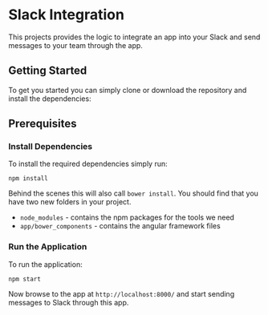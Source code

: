# Slack Integration

This projects provides the logic to integrate an app into your Slack and send messages to your team through the app.


## Getting Started

To get you started you can simply clone or download the repository and install the dependencies:

## Prerequisites

### Install Dependencies

To install the required dependencies simply run:

```
npm install
```

Behind the scenes this will also call `bower install`.  You should find that you have two new
folders in your project.

* `node_modules` - contains the npm packages for the tools we need
* `app/bower_components` - contains the angular framework files

### Run the Application

To run the application:

```
npm start
```

Now browse to the app at `http://localhost:8000/` and start sending messages to Slack through this app.
